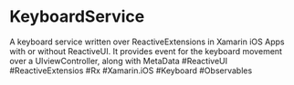 # KeyboardService
A keyboard service written over ReactiveExtensions in Xamarin iOS Apps with or without ReactiveUI. It provides event for the keyboard movement over a UIviewController, along with MetaData
#ReactiveUI #ReactiveExtensios #Rx #Xamarin.iOS #Keyboard #Observables
